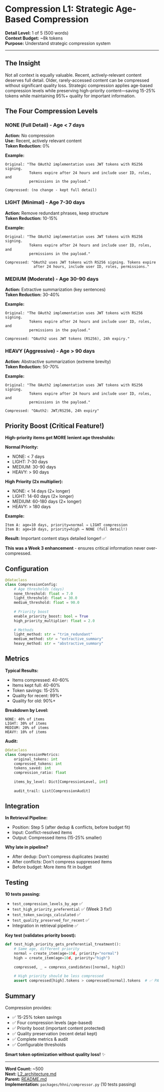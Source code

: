 # Compression L1: Strategic Age-Based Compression

**Detail Level:** 1 of 5 (500 words)  
**Context Budget:** ~8k tokens  
**Purpose:** Understand strategic compression system

---

## The Insight

Not all context is equally valuable. Recent, actively-relevant content deserves full detail. Older, rarely-accessed content can be compressed without significant quality loss. Strategic compression applies age-based compression levels while preserving high-priority content—saving 15-25% tokens while maintaining 95%+ quality for important information.

## The Four Compression Levels

### NONE (Full Detail) - Age < 7 days
**Action:** No compression  
**Use:** Recent, actively relevant content  
**Token Reduction:** 0%

**Example:**
```
Original: "The OAuth2 implementation uses JWT tokens with RS256 signing. 
           Tokens expire after 24 hours and include user ID, roles, and 
           permissions in the payload."

Compressed: (no change - kept full detail)
```

### LIGHT (Minimal) - Age 7-30 days
**Action:** Remove redundant phrases, keep structure  
**Token Reduction:** 10-15%

**Example:**
```
Original: "The OAuth2 implementation uses JWT tokens with RS256 signing. 
           Tokens expire after 24 hours and include user ID, roles, and 
           permissions in the payload."

Compressed: "OAuth2 uses JWT tokens with RS256 signing. Tokens expire 
             after 24 hours, include user ID, roles, permissions."
```

### MEDIUM (Moderate) - Age 30-90 days
**Action:** Extractive summarization (key sentences)  
**Token Reduction:** 30-40%

**Example:**
```
Original: "The OAuth2 implementation uses JWT tokens with RS256 signing. 
           Tokens expire after 24 hours and include user ID, roles, and 
           permissions in the payload."

Compressed: "OAuth2 uses JWT tokens (RS256), 24h expiry."
```

### HEAVY (Aggressive) - Age > 90 days
**Action:** Abstractive summarization (extreme brevity)  
**Token Reduction:** 50-70%

**Example:**
```
Original: "The OAuth2 implementation uses JWT tokens with RS256 signing. 
           Tokens expire after 24 hours and include user ID, roles, and 
           permissions in the payload."

Compressed: "OAuth2: JWT/RS256, 24h expiry"
```

## Priority Boost (Critical Feature!)

**High-priority items get MORE lenient age thresholds:**

**Normal Priority:**
- NONE: < 7 days
- LIGHT: 7-30 days
- MEDIUM: 30-90 days
- HEAVY: > 90 days

**High Priority (2x multiplier):**
- NONE: < 14 days (2× longer)
- LIGHT: 14-60 days (2× longer)
- MEDIUM: 60-180 days (2× longer)
- HEAVY: > 180 days

**Example:**
```
Item A: age=10 days, priority=normal → LIGHT compression
Item B: age=10 days, priority=high → NONE (full detail!)
```

**Result:** Important content stays detailed longer! ✅

**This was a Week 3 enhancement** - ensures critical information never over-compressed.

## Configuration

```python
@dataclass
class CompressionConfig:
    # Age thresholds (days)
    none_threshold: float = 7.0
    light_threshold: float = 30.0
    medium_threshold: float = 90.0
    
    # Priority boost
    enable_priority_boost: bool = True
    high_priority_multiplier: float = 2.0
    
    # Methods
    light_method: str = "trim_redundant"
    medium_method: str = "extractive_summary"
    heavy_method: str = "abstractive_summary"
```

## Metrics

**Typical Results:**
- Items compressed: 40-60%
- Items kept full: 40-60%
- Token savings: 15-25%
- Quality for recent: 99%+
- Quality for old: 90%+

**Breakdown by Level:**
```
NONE: 40% of items
LIGHT: 30% of items  
MEDIUM: 20% of items
HEAVY: 10% of items
```

**Audit:**
```python
@dataclass
class CompressionMetrics:
    original_tokens: int
    compressed_tokens: int
    tokens_saved: int
    compression_ratio: float
    
    items_by_level: Dict[CompressionLevel, int]
    
    audit_trail: List[CompressionAudit]
```

## Integration

**In Retrieval Pipeline:**
- Position: Step 5 (after dedup & conflicts, before budget fit)
- Input: Conflict-resolved items
- Output: Compressed items (15-25% smaller)

**Why late in pipeline?**
- After dedup: Don't compress duplicates (waste)
- After conflicts: Don't compress suppressed items
- Before budget: More items fit in budget

## Testing

**10 tests passing:**
- `test_compression_levels_by_age` ✅
- `test_high_priority_preferential` ✅ (Week 3 fix!)
- `test_token_savings_calculated` ✅
- `test_quality_preserved_for_recent` ✅
- Integration in retrieval pipeline ✅

**Key test (validates priority boost):**
```python
def test_high_priority_gets_preferential_treatment():
    # Same age, different priority
    normal = create_item(age=10d, priority="normal")
    high = create_item(age=10d, priority="high")
    
    compressed, _ = compress_candidates([normal, high])
    
    # High priority should be less compressed
    assert compressed[high].tokens > compressed[normal].tokens  # ✅ PASSING!
```

## Summary

Compression provides:
- ✅ 15-25% token savings
- ✅ Four compression levels (age-based)
- ✅ Priority boost (important content protected)
- ✅ Quality preservation (recent detail kept)
- ✅ Complete metrics & audit
- ✅ Configurable thresholds

**Smart token optimization without quality loss!** ✨

---

**Word Count:** ~500  
**Next:** [L2_architecture.md](L2_architecture.md)  
**Parent:** [README.md](README.md)  
**Implementation:** `packages/hhni/compressor.py` (10 tests passing)

